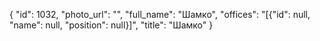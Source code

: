 {
    "id": 1032,
    "photo_url": "",
    "full_name": "Шамко",
    "offices": "[{\"id\": null, \"name\": null, \"position\": null}]",
    "title": "Шамко"
}